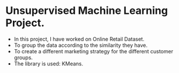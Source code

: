 # Unsupervised Machine Learning Project.
* In this project, I have worked on Online Retail Dataset.
* To group the data according to the similarity they have.
* To create a different marketing strategy for the different customer groups.
* The library is used: KMeans.

